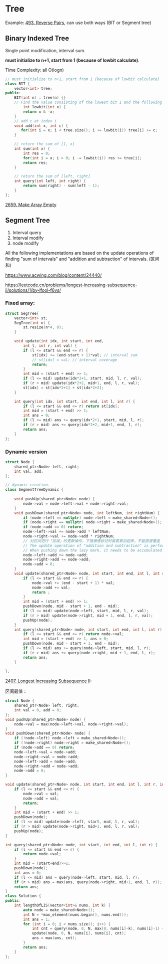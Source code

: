 # Tree

Example: [493. Reverse Pairs](https://leetcode.com/problems/reverse-pairs/), can use both ways (BIT or Segment tree)

## Binary Indexed Tree

Single point modification, interval sum.

**must initialize to n+1, start from 1 (because of lowbit calculate)**.

Time Complexity: all O(logn)

```c++
// must initialize to n+1, start from 1 (because of lowbit calculate)
class BIT {
    vector<int> tree;
public:
    BIT(int n) : tree(n) {}
    // Find the value consisting of the lowest bit 1 and the following 0
		int lowbit(int x) {
        return x & -x;
    }
    // add c at index i
    void add(int x, int c) {
       for(int i = x; i < tree.size(); i += lowbit(i)) tree[i] += c;
    }

    // return the sum of [1, x]
    int sum(int x) {
        int res = 0;
        for(int i = x; i > 0; i -= lowbit(i)) res += tree[i];
        return res;
    }

    // return the sum of [left, right]
    int query(int left, int right) {
        return sum(right) - sum(left - 1);
    }
};
```

[2659. Make Array Empty](https://leetcode.com/problems/make-array-empty/)

## Segment Tree

1. Interval query
2. Interval modify
3. node modify

All the following implementations are based on the update operations of finding "sum of intervals" and "addition and subtraction" of intervals. (区间和)

https://www.acwing.com/blog/content/24440/

https://leetcode.cn/problems/longest-increasing-subsequence-ii/solutions/1/by-lfool-f6vs/

### Fixed array:

```c++
struct SegTree{
    vector<int> st;
    SegTree(int n) {
        st.resize(n*4, 0);
    }

    void update(int idx, int start, int end, 
        int l, int r, int val) {
        if (l <= start && end <= r) {
            st[idx] += (end-start + 1)*val; // interval sum
            // st[idx] = val; // interval coverage
            return;
        }
        int mid = (start + end) >> 1;
        if (l <= mid) update(idx*2+1, start, mid, l, r, val);
        if (r > mid) update(idx*2+2, mid+1, end, l, r, val);
        st[idx] = st[idx*2+1] + st[idx*2+2];
    }

    int query(int idx, int start, int end, int l, int r) {
        if (l <= start && end <= r) return st[idx];
        int mid = (start + end) >> 1;
        int ans = 0;
        if (l <= mid) ans += query(idx*2+1, start, mid, l, r);
        if (r > mid) ans += query(idx*2+2, mid+1, end, l, r);
        return ans;
    }
};
```

### Dynamic version

```c++
struct Node {
    shared_ptr<Node> left, right;
    int val, add;
};

// dynamic creation.
class SegmentTreeDynamic {
    
    void pushUp(shared_ptr<Node> node) {
        node->val = node->left->val + node->right->val;
    }
    void pushDown(shared_ptr<Node> node, int leftNum, int rightNum) {
        if (node->left == nullptr) node->left = make_shared<Node>();
        if (node->right == nullptr) node->right = make_shared<Node>();
        if (node->add == 0) return;
        node->left->val += node->add * leftNum;
        node->right->val += node->add * rightNum;
        // 对区间进行「加减」的更新操作，下推懒惰标记时需要累加起来，不能直接覆盖
        // The update operation of "addition and subtraction" is performed on the interval. 
        // When pushing down the lazy mark, it needs to be accumulated and cannot be directly overwritten.
        node->left->add += node->add;
        node->right->add += node->add;
        node->add = 0;
    }
    void update(shared_ptr<Node> node, int start, int end, int l, int r, int val) {
        if (l <= start && end <= r) {
            node->val += (end - start + 1) * val;
            node->add += val;
            return ;
        }
        int mid = (start + end) >> 1;
        pushDown(node, mid - start + 1, end - mid);
        if (l <= mid) update(node->left, start, mid, l, r, val);
        if (r > mid) update(node->right, mid + 1, end, l, r, val);
        pushUp(node);
    }
    int query(shared_ptr<Node> node, int start, int end, int l, int r) {
        if (l <= start && end <= r) return node->val;
        int mid = (start + end) >> 1, ans = 0;
        pushDown(node, mid - start + 1, end - mid);
        if (l <= mid) ans += query(node->left, start, mid, l, r);
        if (r > mid) ans += query(node->right, mid + 1, end, l, r);
        return ans;
    }
    
};
```

[2407. Longest Increasing Subsequence II](https://leetcode.com/problems/longest-increasing-subsequence-ii/):

区间最值：

```c++
struct Node {
    shared_ptr<Node> left, right;
    int val = 0, add = 0; 
};
void pushUp(shared_ptr<Node> node) {
    node->val = max(node->left->val, node->right->val);
}
void pushDown(shared_ptr<Node> node) {
    if (!node->left) node->left = make_shared<Node>();
    if (!node->right) node->right = make_shared<Node>();
    if (node->add == 0) return;
    node->left->val = node->add;
    node->right->val = node->add;
    node->left->add = node->add;
    node->right->add = node->add;
    node->add = 0;
}

void update(shared_ptr<Node> node, int start, int end, int l, int r, int val) {
    if (l <= start && end <= r) {
        node->val = val;
        node->add = val;
        return;
    }
    int mid = (start + end) >> 1;
    pushDown(node);
    if (l <= mid) update(node->left, start, mid, l, r, val);
    if (r > mid) update(node->right, mid+1, end, l, r, val);
    pushUp(node);
}

int query(shared_ptr<Node> node, int start, int end, int l, int r) {
    if (l <= start && end <= r) {
        return node->val;
    }
    int mid = (start+end)>>1;
    pushDown(node);
    int ans = 0;
    if (l <= mid) ans = query(node->left, start, mid, l, r);
    if (r > mid) ans = max(ans, query(node->right, mid+1, end, l, r));
    return ans;
}
class Solution {
public:
    int lengthOfLIS(vector<int>& nums, int k) {
        auto node = make_shared<Node>();
        int N = *max_element(nums.begin(), nums.end());
        int ans = 1;
        for (int i = 0; i < nums.size(); i++) {
            int cnt = query(node, 0, N, max(0, nums[i]-k), nums[i]-1) + 1;
            update(node, 0, N, nums[i], nums[i], cnt);
            ans = max(ans, cnt);
        }
        return ans;
    }
};
```

